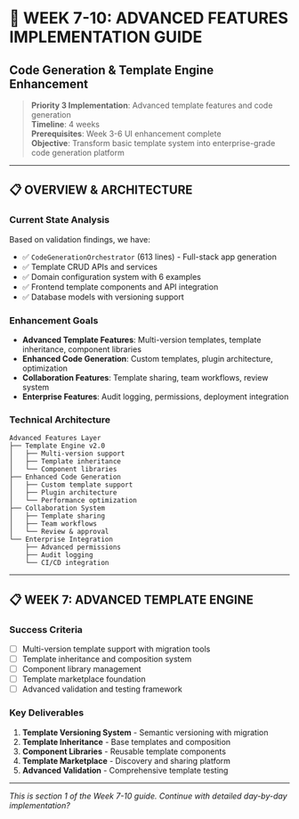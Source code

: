 # 🚀 WEEK 7-10: ADVANCED FEATURES IMPLEMENTATION GUIDE
## Code Generation & Template Engine Enhancement

> **Priority 3 Implementation**: Advanced template features and code generation  
> **Timeline**: 4 weeks  
> **Prerequisites**: Week 3-6 UI enhancement complete  
> **Objective**: Transform basic template system into enterprise-grade code generation platform

---

## 📋 **OVERVIEW & ARCHITECTURE**

### **Current State Analysis**
Based on validation findings, we have:
- ✅ `CodeGenerationOrchestrator` (613 lines) - Full-stack app generation
- ✅ Template CRUD APIs and services
- ✅ Domain configuration system with 6 examples
- ✅ Frontend template components and API integration
- ✅ Database models with versioning support

### **Enhancement Goals**
- **Advanced Template Features**: Multi-version templates, template inheritance, component libraries
- **Enhanced Code Generation**: Custom templates, plugin architecture, optimization
- **Collaboration Features**: Template sharing, team workflows, review system
- **Enterprise Features**: Audit logging, permissions, deployment integration

### **Technical Architecture**
```
Advanced Features Layer
├── Template Engine v2.0
│   ├── Multi-version support
│   ├── Template inheritance
│   └── Component libraries
├── Enhanced Code Generation
│   ├── Custom template support
│   ├── Plugin architecture
│   └── Performance optimization
├── Collaboration System
│   ├── Template sharing
│   ├── Team workflows
│   └── Review & approval
└── Enterprise Integration
    ├── Advanced permissions
    ├── Audit logging
    └── CI/CD integration
```

---

## 📋 **WEEK 7: ADVANCED TEMPLATE ENGINE**

### **Success Criteria**
- [ ] Multi-version template support with migration tools
- [ ] Template inheritance and composition system
- [ ] Component library management
- [ ] Template marketplace foundation
- [ ] Advanced validation and testing framework

### **Key Deliverables**
1. **Template Versioning System** - Semantic versioning with migration
2. **Template Inheritance** - Base templates and composition
3. **Component Libraries** - Reusable template components
4. **Template Marketplace** - Discovery and sharing platform
5. **Advanced Validation** - Comprehensive template testing

---

*This is section 1 of the Week 7-10 guide. Continue with detailed day-by-day implementation?*